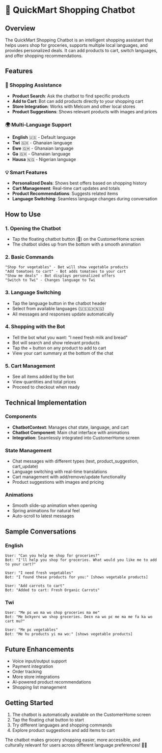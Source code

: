 # 🤖 QuickMart Shopping Chatbot

## Overview
The QuickMart Shopping Chatbot is an intelligent shopping assistant that helps users shop for groceries, supports multiple local languages, and provides personalized deals. It can add products to cart, switch languages, and offer shopping recommendations.

## Features

### 🛒 Shopping Assistance
- **Product Search**: Ask the chatbot to find specific products
- **Add to Cart**: Bot can add products directly to your shopping cart
- **Store Integration**: Works with Melcom and other local stores
- **Product Suggestions**: Shows relevant products with images and prices

### 🌍 Multi-Language Support
- **English** 🇺🇸 - Default language
- **Twi** 🇬🇭 - Ghanaian language
- **Ewe** 🇬🇭 - Ghanaian language  
- **Ga** 🇬🇭 - Ghanaian language
- **Hausa** 🇳🇬 - Nigerian language

### 💡 Smart Features
- **Personalized Deals**: Shows best offers based on shopping history
- **Cart Management**: Real-time cart updates and totals
- **Product Recommendations**: Suggests related items
- **Language Switching**: Seamless language changes during conversation

## How to Use

### 1. Opening the Chatbot
- Tap the floating chatbot button (💬) on the CustomerHome screen
- The chatbot slides up from the bottom with a smooth animation

### 2. Basic Commands
```
"Shop for vegetables" - Bot will show vegetable products
"Add tomatoes to cart" - Bot adds tomatoes to your cart
"Show me deals" - Bot displays personalized offers
"Switch to Twi" - Changes language to Twi
```

### 3. Language Switching
- Tap the language button in the chatbot header
- Select from available languages (🇺🇸🇬🇭🇳🇬)
- All messages and responses update automatically

### 4. Shopping with the Bot
- Tell the bot what you want: "I need fresh milk and bread"
- Bot will search and show relevant products
- Tap the + button on any product to add to cart
- View your cart summary at the bottom of the chat

### 5. Cart Management
- See all items added by the bot
- View quantities and total prices
- Proceed to checkout when ready

## Technical Implementation

### Components
- **ChatbotContext**: Manages chat state, language, and cart
- **Chatbot Component**: Main chat interface with animations
- **Integration**: Seamlessly integrated into CustomerHome screen

### State Management
- Chat messages with different types (text, product_suggestion, cart_update)
- Language switching with real-time translations
- Cart management with add/remove/update functionality
- Product suggestions with images and pricing

### Animations
- Smooth slide-up animation when opening
- Spring animations for natural feel
- Auto-scroll to latest messages

## Sample Conversations

### English
```
User: "Can you help me shop for groceries?"
Bot: "I'll help you shop for groceries. What would you like me to add to your cart?"

User: "I need fresh vegetables"
Bot: "I found these products for you:" [shows vegetable products]

User: "Add carrots to cart"
Bot: "Added to cart: Fresh Organic Carrots"
```

### Twi
```
User: "Me pɛ wo ma wo shop groceries ma me"
Bot: "Me bɛkyerɛ wo shop groceries. Deɛn na wo pɛ me ma me fa ka wo cart mu?"

User: "Me pɛ vegetables"
Bot: "Me hu products yi ma wo:" [shows vegetable products]
```

## Future Enhancements
- Voice input/output support
- Payment integration
- Order tracking
- More store integrations
- AI-powered product recommendations
- Shopping list management

## Getting Started
1. The chatbot is automatically available on the CustomerHome screen
2. Tap the floating chat button to start
3. Try different languages and shopping commands
4. Explore product suggestions and add items to cart

The chatbot makes grocery shopping easier, more accessible, and culturally relevant for users across different language preferences! 🛒✨
